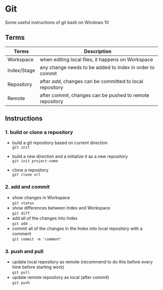 # Git
Some useful instructions of git bash on Windows 10

## Terms
|Terms|Description|
|-----|-----------|
|Workspace|when editing local files, it happens on Workspace|
|Index/Stage|any change needs to be added to index in order to commit|
|Repository|after *add*, changes can be committed to local repository|
|Remote|after *commit*, changes can be pushed to remote repository|

## Instructions
### 1. build or clone a repository
- build a git repository based on current direction  
`git init`  

- build a new direction and a initialize it as a new repository  
`git init project-name`  

- clone a repository  
`git clone url`  

### 2. add and commit
- show changes in Workspace  
`git status`
- show differences between Index and Workspace  
`git diff`
- add all of the changes into Index  
`git add .`
- commit all of the changes in the Index into local repository with a comment  
`git commit -m 'comment'`

### 3. push and pull
- update local repository as remote (recommend to do this before every time before starting work)  
`git pull`
- update remote repository as local (after *commit*)  
`git push`

